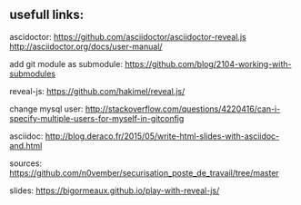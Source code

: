 usefull links:
--------------

ascidoctor:
https://github.com/asciidoctor/asciidoctor-reveal.js
http://asciidoctor.org/docs/user-manual/

add git module as submodule:
https://github.com/blog/2104-working-with-submodules

reveal-js:
https://github.com/hakimel/reveal.js/

change mysql user:
http://stackoverflow.com/questions/4220416/can-i-specify-multiple-users-for-myself-in-gitconfig

asciidoc:
http://blog.deraco.fr/2015/05/write-html-slides-with-asciidoc-and.html

sources:
https://github.com/n0vember/securisation_poste_de_travail/tree/master

slides:
https://bigormeaux.github.io/play-with-reveal-js/


